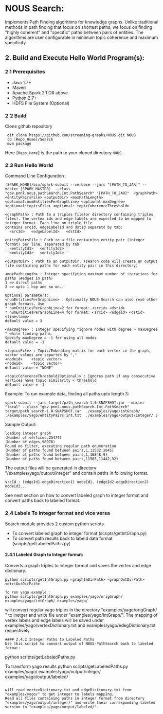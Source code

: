 # NOUS Search: 
Implements Path Finding  algorithms for knowledge graphs. Unlike traditional methods in 
path finding that focus on shortest paths, we focus on finding "highly coherent" and 
"specific" paths between pairs of entities. The algorithms are user configurable in minimum topic 
coherence and maximum specificity

## 2. Build and Execute Hello World Program(s):
### 2.1 Prerequisites
* Java 1.7+
* Maven
* Apache Spark 2.1 OR above
* Python 2.7+
* HDFS File System (Optional)

### 2.2 Build
 Clone github repository 
```
 git clone https://github.com/streaming-graphs/NOUS.git NOUS
 cd [Repo_Home]/Search
 mvn package
 ```
Here `[Repo_Home]` is the path to your cloned directory `NOUS`. 

### 2.3 Run Hello World
Command Line Configuration :
```
[SPARK_HOME]/bin/spark-submit --verbose --jars "[PATH_TO_JAR]" --master [SPARK_MASTER]  --class "gov.pnnl.nous.pathSearch.Int.PathSearch" "[PATH_TO_JAR]"  <graphPath> <entityPairsFile> <outputDir> <maxPathLength> <optional:numEntitiesPerGraphLine> <optional:maxDegree> <optional:topicsFile> <optional: topicCoherenceThreshold>

<graphPath> : Path to a triples file(or directory containing triples files). The vertex ids and edge labels are expected to be mapped to integer format. Each line on triple file 
contains srcId, edgeLabelId and dstId separetd by tab:
` <srcId>	<edgeLabelId>	<dstId> `

entityPairsFile : Path to a file containing entity pair (integer format) per line, separated by tab 
` <entityId1>	<entityId2> `
` <entityId3>	<entityId4> `

<outputDir> : Path to an outputDir. (search code will create an output file containing paths for each entity pair in this directory)

<maxPathLength> : Integer specifyting maximum number of iterations for paths (#edges in path)
1 => direct paths
2 => upto 1 hop and so on..

Optional parameters:
<numEntitiesPerGraphLine> : Optionally NOUS-Search can also read other graph formats. Use 
* numEntitiesPerGraphLine=2 for format: <srcid> <dstid>
* numEntitiesPerGraphLine=4 for format:	<srcid> <edgeid> <dstid> <timestamp>
default value = 3

<maxDegree> : Integer specifying "ignore nodes with degree > maxDegree " while finding paths. 
Specify maxDegree = -1 for using all nodes 
default value = -1

<topicsFile> : Topic/Embedding matrix for each vertex in the graph, vector values are separted by ","
<nodeid>	<topic vector>
<nodeid>	<topic vector>
default value = "NONE"

<topicCoherenceThreshold(Optional)> : Ignores path if any consecutive vertices have topic similarity < threshold 
default value = -1
```

Example: To run example data, finding all paths upto length 3:

```
spark-submit --jars target/path_search-1.0-SNAPSHOT.jar --master "local" --class "gov.pnnl.nous.pathSearch.Int.PathSearch" target/path_search-1.0-SNAPSHOT.jar  ./examples/yago/intGraph/ ./examples/yago/entityPairs.int.txt  ./examples/yago/output/integer/ 3
```

Sample Output:
```
loading integer graph
(Number of vertices,25474)
(Number of edges,98070)
Found no filter, executing regular path enumeration
(Number of paths found between pairs,1,11532,2045)
(Number of paths found between pairs,1,16848,9)
(Number of paths found between pairs,11505,11442,32)
```

The output files will be generated in directory "/examples/yago/output/integer"  and contain paths in
following format.
```
srcId : (edgeId1-edgeDirection1) nodeId1, (edgeId2-edgeDirection2) nodeid2...
```

See next section on how to convert labeled graph to integer format and convert paths back to labeled format.

### 2.4 Labels To Integer format and vice versa
Search module provides 2 custom python scripts 
* To convert labeled graph to integer format (scripts/getIntGraph.py)
* To convert path results back to labeld data format (scripts/getLabeledPaths.py)

#### 2.4.1 Labeled Graph to Integer format:
Converts a graph triples to integer format and saves the vertex and edge dictionary.
```
python scripts/getIntGraph.py <graphInDirPath> <graphOutDirPath> <dictOutDirPath>

To run yago example :
python scripts/getIntGraph.py examples/yago/origGraph/ examples/yago/intGraph/ examples/yago/
```

will convert regular yago triples in the directory "examples/yago/origGraph/ " to inetger and write file under "examples/yago/intGraph/". The mapping of vertex labels and edge labels will be saved under examples/yago/vertexDictionary.txt and examples/yago/edegDictionary.txt respectively.
```
#### 2.4.2 Integer Paths to Labeled Paths
Use this script to convert output of NOUS-PathSearch back to labeled format:
```
python scripts/getLabeledPaths.py <pathToDirContainingVertexEdgeDict> <inputPathsDir> <outputPathsDir>

To transform yago results
python scripts/getLabeledPaths.py examples/yago/ examples/yago/output/integer/ examples/yago/output/labeled/
```

will read vertexDictionary.txt and edgeDictionary.txt from "examples/yago/" to get integer to labels mapping.
Read all files containing paths in integer format from directory "examples/yago/output/integer/" and write their corresponding labeled version in "examples/yago/output/labeled/".


